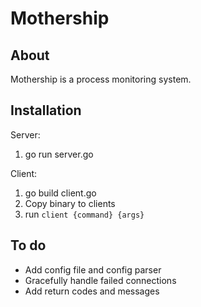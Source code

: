 Mothership
=========

## About

Mothership is a process monitoring system.


## Installation

Server: 
 1) go run server.go
   

Client:
 1) go build client.go 
 2) Copy binary to clients
 3) run `client {command} {args}`




## To do

 - Add config file and config parser
 - Gracefully handle failed connections
 - Add return codes and messages
 




